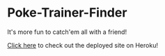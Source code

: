 # Poke-Trainer-Finder

It's more fun to catch'em all with a friend!

[Click here](https://powerful-mountain-82732.herokuapp.com/) to check out the deployed site on Heroku!